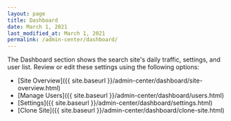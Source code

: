 ```yaml
---
layout: page
title: Dashboard
date: March 1, 2021
last_modified_at: March 1, 2021
permalink: /admin-center/dashboard/
---
```


<i class="icon-dashboard"></i> The Dashboard section shows the search site's daily traffic, settings, and user list. Review or edit these settings using the following options:

* [Site Overview]({{ site.baseurl }}/admin-center/dashboard/site-overview.html)
* [Manage Users]({{ site.baseurl }}/admin-center/dashboard/users.html)
* [Settings]({{ site.baseurl }}/admin-center/dashboard/settings.html)
* [Clone Site]({{ site.baseurl }}/admin-center/dashboard/clone-site.html)